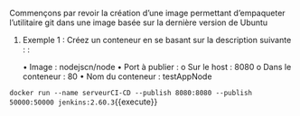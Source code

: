 Commençons par revoir la création d’une image permettant d’empaqueter
l’utilitaire git dans une image basée sur la dernière version de Ubuntu

1. Exemple 1 : Créez un conteneur en se basant sur la description suivante : :

	•	Image : nodejscn/node
	•	Port à publier :
		o	Sur le host : 8080
		o	Dans le conteneur : 80
	•	Nom du conteneur : testAppNode
	
`docker run --name serveurCI-CD --publish 8080:8080 --publish 50000:50000 jenkins:2.60.3`{{execute}}